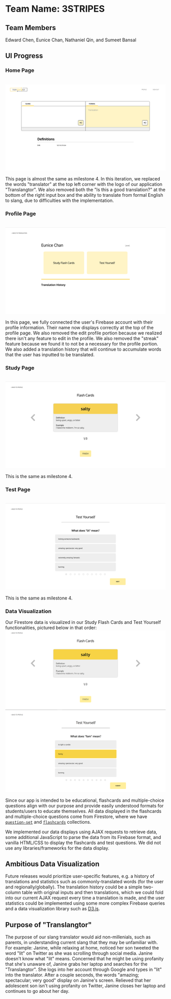 # Team Name: 3STRIPES

## Team Members
Edward Chen, Eunice Chan, Nathaniel Qin, and Sumeet Bansal

## UI Progress
### Home Page
<br />
<img src="milestone_images/milestone5/home.html.png">
<br />

This page is almost the same as milestone 4. In this iteration, we replaced the words "translator" at the top left corner with the logo of our application "Translangtor". We also removed both the "Is this a good translation?" at the bottom of the right input box and the ability to translate from formal English to slang, due to difficulties with the implementation.

### Profile Page
<br />
<img src="milestone_images/milestone5/profile.html.png">
<br />

In this page, we fully connected the user's Firebase account with their profile information. Their name now displays correctly at the top of the profile page. We also removed the edit profile portion because we realized there isn't any feature to edit in the profile. We also removed the "streak" feature because we found it to not be a necessary for the profile portion. We also added a translation history that will continue to accumulate words that the user has inputted to be translated.

### Study Page
<br />
<img src="milestone_images/milestone5/study.html.png">
<br />

This is the same as milestone 4.

### Test Page
<br />
<img src="milestone_images/milestone5/test.html.png">
<br />

This is the same as milestone 4.

### Data Visualization
Our Firestore data is visualized in our Study Flash Cards and Test Yourself functionalities, pictured below in that order:
<img src="milestone_images/m5-dataviz-flashcards.png">
<img src="milestone_images/m5-dataviz-multiplechoice.png">

Since our app is intended to be educational, flashcards and multiple-choice questions align with our purpose and provide easily understood formats for students/users to educate themselves. All data displayed in the flashcards and multiple-choice questions come from Firestore, where we have [`question-set`](https://firestore.googleapis.com/v1/projects/cogs121-c88c5/databases/(default)/documents/question_set/) and [`flashcards`](https://firestore.googleapis.com/v1/projects/cogs121-c88c5/databases/(default)/documents/flashcards/) collections.

We implemented our data displays using AJAX requests to retrieve data, some additional JavaScript to parse the data from its Firebase format, and vanilla HTML/CSS to display the flashcards and test questions. We did not use any libraries/frameworks for the data display.

## Ambitious Data Visualization
Future releases would prioritize user-specific features, e.g. a history of translations and statistics such as commonly-translated words (for the user and regionally/globally). The translation history could be a simple two-column table with original inputs and then translations, which we could fold into our current AJAX request every time a translation is made, and the user statistics could be implemented using some more complex Firebase queries and a data visualization library such as [D3.js](https://d3js.org/).

## Purpose of "Translangtor"
The purpose of our slang translator would aid non-millenials, such as parents, in understanding current slang that they may be unfamiliar with.
For example: Janine, while relaxing at home, noticed her son tweeted the word "lit" on Twitter as she was scrolling through social media.
Janine doesn't know what "lit" means. Concerned that he might be using profanity that she's unaware of, Janine grabs her laptop
and searches for the "Translangtor". She logs into her account through Google and types in "lit" into the translator. After a couple seconds,
the words "amazing; spectacular; very good" display on Janine's screen. Relieved that her adolescent son isn't using profanity on Twitter,
Janine closes her laptop and continues to go about her day.
